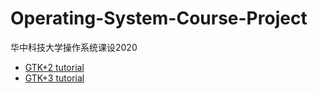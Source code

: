 # Operating-System-Course-Project
华中科技大学操作系统课设2020

- [GTK+2 tutorial](http://zetcode.com/gui/gtk2/)
- [GTK+3 tutorial](https://developer.gnome.org/gtk3/stable/gtk-getting-started.html)
